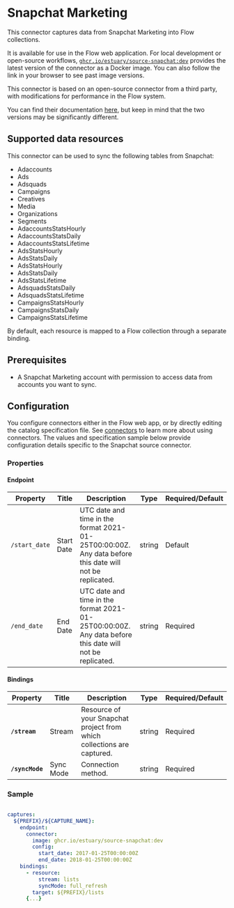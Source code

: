 # Snapchat Marketing

This connector captures data from Snapchat Marketing into Flow collections.

It is available for use in the Flow web application. For local development or open-source workflows, [`ghcr.io/estuary/source-snapchat:dev`](https://ghcr.io/estuary/source-snapchat:dev) provides the latest version of the connector as a Docker image. You can also follow the link in your browser to see past image versions.

This connector is based on an open-source connector from a third party, with modifications for performance in the Flow system.

You can find their documentation [here](https://docs.airbyte.com/integrations/sources/snapchat/),
but keep in mind that the two versions may be significantly different.

## Supported data resources

This connector can be used to sync the following tables from Snapchat:

* Adaccounts
* Ads
* Adsquads
* Campaigns
* Creatives
* Media
* Organizations
* Segments
* AdaccountsStatsHourly
* AdaccountsStatsDaily
* AdaccountsStatsLifetime
* AdsStatsHourly
* AdsStatsDaily
* AdsStatsHourly
* AdsStatsDaily
* AdsStatsLifetime
* AdsquadsStatsDaily
* AdsquadsStatsLifetime
* CampaignsStatsHourly
* CampaignsStatsDaily
* CampaignsStatsLifetime

By default, each resource is mapped to a Flow collection through a separate binding.

## Prerequisites

* A Snapchat Marketing account with permission to access data from accounts you want to sync.

## Configuration

You configure connectors either in the Flow web app, or by directly editing the catalog specification file.
See [connectors](../../../concepts/connectors.md#using-connectors) to learn more about using connectors. The values and specification sample below provide configuration details specific to the Snapchat source connector.

### Properties

#### Endpoint

| Property | Title | Description | Type | Required/Default |
|---|---|---|---|---|
| `/start_date` | Start Date | UTC date and time in the format 2021-01-25T00:00:00Z. Any data before this date will not be replicated. | string | Default |
| `/end_date` | End Date | UTC date and time in the format 2021-01-25T00:00:00Z. Any data before this date will not be replicated. | string | Required |

#### Bindings

| Property | Title | Description | Type | Required/Default |
|---|---|---|---|---|
| **`/stream`** | Stream | Resource of your Snapchat project from which collections are captured. | string | Required |
| **`/syncMode`** | Sync Mode | Connection method. | string | Required |

### Sample

```yaml

captures:
  ${PREFIX}/${CAPTURE_NAME}:
    endpoint:
      connector:
        image: ghcr.io/estuary/source-snapchat:dev
        config:
          start_date: 2017-01-25T00:00:00Z
          end_date: 2018-01-25T00:00:00Z
    bindings:
      - resource:
          stream: lists
          syncMode: full_refresh
        target: ${PREFIX}/lists
      {...}
```
